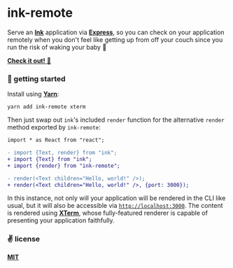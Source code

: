 # ink-remote
Serve an [__Ink__](https://github.com/vadimdemedes/ink) application via [__Express__](https://github.com/expressjs/express), so you can check on your application remotely when you don't feel like getting up from off your couch since you run the risk of waking your baby 👶

[__Check it out!__ 👀](https://twitter.com/cawfree/status/1559674440430063616)

### 🚀 getting started

Install using [__Yarn__](https://yarnpkg.com/):

```shell
yarn add ink-remote xterm
```

Then just swap out `ink`'s included `render` function for the alternative `render` method exported by `ink-remote`:

```diff
import * as React from "react";

- import {Text, render} from "ink";
+ import {Text} from "ink";
+ import {render} from "ink-remote";

- render(<Text children="Hello, world!" />);
+ render(<Text children="Hello, world!" />, {port: 3000});
```

In this instance, not only will your application will be rendered in the CLI like usual, but it will also be accessible via [`http://localhost:3000`](http://localhost:3000`). The content is rendered using [__XTerm__](https://github.com/xtermjs/xterm.js/), whose fully-featured renderer is capable of presenting your application faithfully.

### ✌️ license
[__MIT__](./LICENSE)

